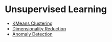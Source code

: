 # Unsupervised Learning

* [KMeans Clustering](kmeans_clustering.md)
* [Dimensionality Reduction](dimensionality_reduction.md)
* [Anomaly Detection](anomoly_detection.md)
